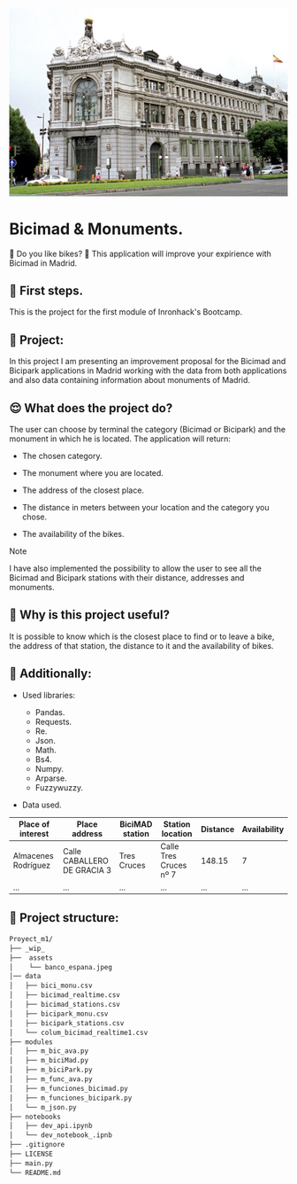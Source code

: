 
![imagen](assets/banco_espana.jpeg)

# Bicimad & Monuments.

:vulcan_salute: Do you like bikes? :bicyclist: 
This application will improve your expirience with Bicimad in Madrid.

## :footprints: First steps.

This is the project for the first module of Inronhack's Bootcamp.

## :thinking: Project:

In this project I am presenting an improvement proposal for the Bicimad and Bicipark applications in Madrid working with the data from both applications and also data containing information about monuments of Madrid.

## :relieved: What does the project do?

The user can choose by terminal the category (Bicimad or Bicipark) and the monument in which he is located.
The application will return:

- The chosen category.

- The monument where you are located.

- The address of the closest place.

- The distance in meters between your location and the category you chose. 

- The availability of the bikes.

> [!NOTE]

I have also implemented the possibility to allow the user to see all the Bicimad and Bicipark stations with their distance, addresses and monuments.

## :star_struck: Why is this project useful?

It is possible to know which is the closest place to find or to leave a bike, the address of that station, the distance to it and the availability of bikes. 

## :robot: Additionally:

- Used libraries:
 
   * Pandas. 
   * Requests.
   * Re.
   * Json.
   * Math.
   * Bs4.
   * Numpy.
   * Arparse.
   * Fuzzywuzzy.

- Data used.

| Place of interest | Place address | BiciMAD station | Station location | Distance | Availability |
|-------------------|---------------|-----------------|------------------|----------|--------------|
| Almacenes Rodríguez | Calle CABALLERO DE GRACIA 3 | Tres Cruces | Calle Tres Cruces nº 7 | 148.15 | 7 |
| ...     | ...            | ...        | ...      | ...        | ...    |

## 	:see_no_evil: Project structure:

``` bash
Proyect_m1/
├── _wip_
├──  assets
│    └── banco_espana.jpeg
│── data
│   ├── bici_monu.csv
│   ├── bicimad_realtime.csv
│   ├── bicimad_stations.csv
│   ├── bicipark_monu.csv
│   ├── bicipark_stations.csv
│   └── colum_bicimad_realtime1.csv
├── modules
│   ├── m_bic_ava.py
│   ├── m_biciMad.py
│   ├── m_biciPark.py
│   ├── m_func_ava.py
│   ├── m_funciones_bicimad.py
│   ├── m_funciones_bicipark.py
│   └── m_json.py
├── notebooks
│   ├── dev_api.ipynb
│   └── dev_notebook_.ipnb
├── .gitignore
├── LICENSE
├── main.py
└── README.md
```

 


 



